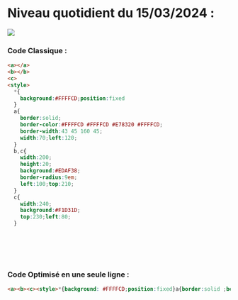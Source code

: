 # Niveau quotidient du 15/03/2024 : 

<img src = "https://firebasestorage.googleapis.com/v0/b/cssbattleapp.appspot.com/o/user%2Fummd3POvEDfFyeFvVdOMG3OOrwE2%2Ftargets%2Ftarget_qfgJ5qA.png?alt=media">


### Code Classique :  

```html 
<a></a>
<b></b>
<c>
<style>
  *{
    background:#FFFFCD;position:fixed
  }
  a{
    border:solid;
    border-color:#FFFFCD #FFFFCD #E78320 #FFFFCD;
    border-width:43 45 160 45;
    width:70;left:120;
  }
  b,c{
    width:200;
    height:20;
    background:#EDAF38;
    border-radius:9em;
    left:100;top:210;
  }
  c{
    width:240;
    background:#F1D31D;
    top:230;left:80;
  }


  
```

<br>

### Code Optimisé en une seule ligne : 

```html 
<a><b><c><style>*{background: #FFFFCD;position:fixed}a{border:solid ;border-color: #FFFFCD #FFFFCD #E78320 #FFFFCD;border-width:43 45 160 45;width:70;left:120}b,c{width:200;height:20;background: #EDAF38;border-radius:9em;left:100;top:210}c{width:240;background: #F1D31D;top:230;left:80


```